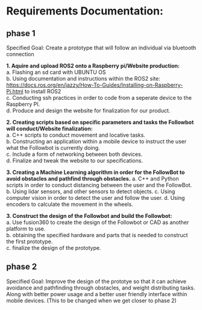 # Requirements Documentation:

<h2> phase 1 </h2>

Specified Goal: Create a prototype that will follow an individual via bluetooth connection

__1. Aquire and upload ROS2 onto a Raspberry pi/Website production:__   
a. Flashing an sd card with UBUNTU OS  
b. Using documentation and instructions within the ROS2 site: https://docs.ros.org/en/jazzy/How-To-Guides/Installing-on-Raspberry-Pi.html to install ROS2  
c. Conducting ssh practices in order to code from a seperate device to the Raspberry PI.  
d. Produce and design the website for finalization for our product.

__2. Creating scripts based on specific parameters and tasks the Followbot will conduct/Website finalization:__    
a. C++ scripts to conduct movement and locative tasks.  
b. Constructing an application within a mobile device to instruct the user what the Followbot is currently doing.  
c. Include a form of networking between both devices.  
d. Finalize and tweak the website to our specifications.

__3. Creating a Machine Learning algorithm in order for the FollowBot to avoid obstacles and pathfind through obstacles.__
a. C++ and Python scripts in order to conduct distancing between the user and the FollowBot.
b. Using lidar sensors, and other sensors to detect objects.
c. Using computer vision in order to detect the user and follow the user.
d. Using encoders to calculate the movement in the wheels.

__3. Construct the design of the Followbot and build the Followbot:__  
a. Use fusion360 to create the design of the Followbot or CAD as another platform to use.  
b. obtaining the specified hardware and parts that is needed to construct the first prototype.  
c. finalize the design of the prototype.  

<h2> phase 2 </h2>    
Specified Goal: Improve the design of the prototye so that it can achieve avoidance and pathfinding through obstacles, and weight distributing tasks. Along with better power usage and a better user friendly interface within mobile devices. (This to be changed when we get closer to phase 2)

